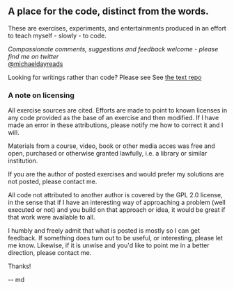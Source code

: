 ## A place for the code, distinct from the words.

These are exercises, experiments, and entertainments produced in an effort to teach myself - slowly - to code. 

_Compassionate comments, suggestions and feedback welcome - please find me on twitter_  
<a href="https://twitter.com/michaeldayreads">@michaeldayreads</a>

Looking for writings rather than code? Please see 
See [the text repo](https://github.com/michaeldayreads/andoccasionallywrites)

### A note on licensing

All exercise sources are cited. Efforts are made to point to known licenses in any code provided as the base of an exercise and then modified. If I have made an error in these attributions, please notify me how to correct it and I will.

Materials from a course, video, book or other media acces was free and open, purchased or otherwise granted lawfully, i.e. a library or similar institution. 

If you are the author of posted exercises and would prefer my solutions are not posted, please contact me.  

All code not attributed to another author is covered by the GPL 2.0 license, in the sense that if I have an interesting way of approaching a problem (well executed or not) and you build on that approach or idea, it would be great if that work were available to all. 

I humbly and freely admit that what is posted is mostly so I can get feedback. If something does turn out to be useful, or interesting, please let me know. Likewise, if it is unwise and you'd like to point me in a better direction, please contact me. 

Thanks!

-- md
